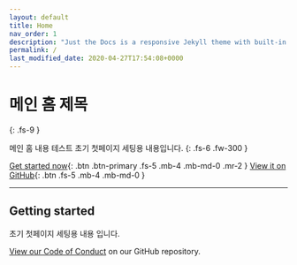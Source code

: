 ```yaml
---
layout: default
title: Home
nav_order: 1
description: "Just the Docs is a responsive Jekyll theme with built-in search that is easily customizable and hosted on GitHub Pages."
permalink: /
last_modified_date: 2020-04-27T17:54:08+0000
---
```


# 메인 홈 제목
{: .fs-9 }

메인 홈 내용 테스트
초기 첫페이지 세팅용 내용입니다.
{: .fs-6 .fw-300 }

[Get started now](#getting-started){: .btn .btn-primary .fs-5 .mb-4 .mb-md-0 .mr-2 } [View it on GitHub](https://github.com/yibyeongmin){: .btn .fs-5 .mb-4 .mb-md-0 }

---

## Getting started

초기 첫페이지 세팅용 내용 입니다.



[View our Code of Conduct](https://github.com/pmarsceill/just-the-docs/tree/master/CODE_OF_CONDUCT.md) on our GitHub repository.
